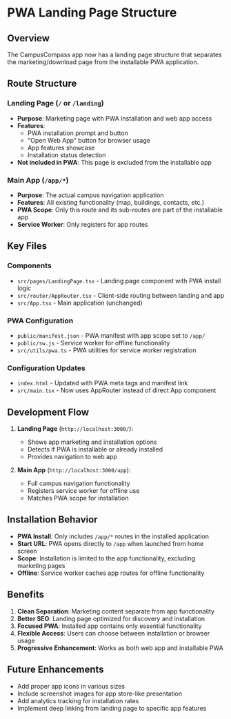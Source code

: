 # PWA Landing Page Structure

## Overview
The CampusCompass app now has a landing page structure that separates the marketing/download page from the installable PWA application.

## Route Structure

### Landing Page (`/` or `/landing`)
- **Purpose**: Marketing page with PWA installation and web app access
- **Features**: 
  - PWA installation prompt and button
  - "Open Web App" button for browser usage
  - App features showcase
  - Installation status detection
- **Not included in PWA**: This page is excluded from the installable app

### Main App (`/app/*`)
- **Purpose**: The actual campus navigation application
- **Features**: All existing functionality (map, buildings, contacts, etc.)
- **PWA Scope**: Only this route and its sub-routes are part of the installable app
- **Service Worker**: Only registers for app routes

## Key Files

### Components
- `src/pages/LandingPage.tsx` - Landing page component with PWA install logic
- `src/router/AppRouter.tsx` - Client-side routing between landing and app
- `src/App.tsx` - Main application (unchanged)

### PWA Configuration
- `public/manifest.json` - PWA manifest with app scope set to `/app/`
- `public/sw.js` - Service worker for offline functionality
- `src/utils/pwa.ts` - PWA utilities for service worker registration

### Configuration Updates
- `index.html` - Updated with PWA meta tags and manifest link
- `src/main.tsx` - Now uses AppRouter instead of direct App component

## Development Flow

1. **Landing Page** (`http://localhost:3000/`):
   - Shows app marketing and installation options
   - Detects if PWA is installable or already installed
   - Provides navigation to web app

2. **Main App** (`http://localhost:3000/app`):
   - Full campus navigation functionality
   - Registers service worker for offline use
   - Matches PWA scope for installation

## Installation Behavior

- **PWA Install**: Only includes `/app/*` routes in the installed application
- **Start URL**: PWA opens directly to `/app` when launched from home screen
- **Scope**: Installation is limited to the app functionality, excluding marketing pages
- **Offline**: Service worker caches app routes for offline functionality

## Benefits

1. **Clean Separation**: Marketing content separate from app functionality
2. **Better SEO**: Landing page optimized for discovery and installation
3. **Focused PWA**: Installed app contains only essential functionality
4. **Flexible Access**: Users can choose between installation or browser usage
5. **Progressive Enhancement**: Works as both web app and installable PWA

## Future Enhancements

- Add proper app icons in various sizes
- Include screenshot images for app store-like presentation
- Add analytics tracking for installation rates
- Implement deep linking from landing page to specific app features
